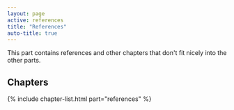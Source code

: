 ```yaml
---
layout: page
active: references
title: "References"
auto-title: true
---
```


This part contains references and other chapters that don't fit nicely into the other parts.

## Chapters

{% include chapter-list.html part="references" %}
